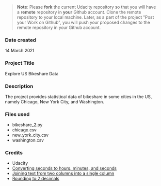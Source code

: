 >**Note**: Please **fork** the current Udacity repository so that you will have a **remote** repository in **your** Github account. Clone the remote repository to your local machine. Later, as a part of the project "Post your Work on Github", you will push your proposed changes to the remote repository in your Github account.

### Date created
14 March 2021

### Project Title
Explore US Bikeshare Data

### Description
The project provides statistical data of bikeshare in some cities in the US, namely Chicago, New York City, and Washington.

### Files used
* bikeshare_2.py
* chicago.csv
* new_york_city.csv
* washington.csv

### Credits
* Udacity
* [Converting seconds to hours, minutes, and seconds](https://stackoverflow.com/questions/775049/how-do-i-convert-seconds-to-hours-minutes-and-seconds/775075)
* [Joining text from two columns into a single column](https://cmdlinetips.com/2018/11/how-to-join-two-text-columns-into-a-single-column-in-pandas/)
* [Rounding to 2 decimals](https://stackoverflow.com/questions/20457038/how-to-round-to-2-decimals-with-python)

